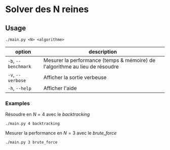 # Solver des N reines

## Usage

`./main.py <N> <algorithme>`

option|description
-|-
`-b`, `--benchmark`|Mesurer la performance (temps & mémoire) de l'algorithme au lieu de résoudre
`-v`, `--verbose`|Afficher la sortie verbeuse
`-h`, `--help`|Afficher l'aide

### Examples

Résoudre en $N=4$ avec le *backtracking*

`./main.py 4 backtracking`

Mesurer la performance en $N=3$ avec le *brute_force*

`./main.py 3 brute_force`
